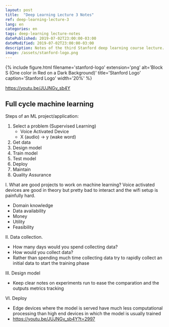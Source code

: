 ```yaml
---
layout: post
title:  "Deep Learning Lecture 3 Notes"
ref: deep-learning-lecture-3
lang: en
categories: en
tags: deep-learning lecture-notes
datePublished: 2019-07-02T23:00:00-03:00
dateModified: 2019-07-02T23:00:00-03:00
description: Notes of the third Stanford deep learning course lecture.
image: /assets/stanford-logo.png
---
```

{% include figure.html filename='stanford-logo' extension='png' alt='Block S (One color in Red on a Dark Background)' title='Stanford Logo' caption='Stanford Logo' width='20%' %}

<https://youtu.be/JUJNGv_sb4Y>

## Full cycle machine learning

Steps of an ML project/application:

1. Select a problem (Supervised Learning) 
	- Voice Activated Device
	- X (audio) -> y (wake word)
2.  Get data
3. Design model
4. Train model
5. Test model
6. Deploy
7. Maintain
8. Quality Assurance

I. What are good projects to work on machine learning?
Voice activated devices are good in theory but pretty bad to interact and the wifi setup is painfully hard.

* Domain knowledge
* Data availability
* Money
* Utility
* Feasibility

II. Data collection.

* How many days would you spend collecting data?
* How would you collect data?
* Rather than spending much time collecting data try to rapidly collect an initial data to start the training phase

III. Design model

* Keep clear notes on experiments run to ease the comparation and the outputs metrics tracking

VI. Deploy

* Edge devices where the model is served have much less computational processing than high end devices in which the model is usually trained
*  <https://youtu.be/JUJNGv_sb4Y?t=2997>
